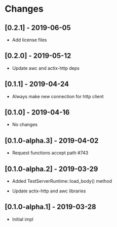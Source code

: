 # Changes

## [0.2.1] - 2019-06-05

* Add license files

## [0.2.0] - 2019-05-12

* Update awc and actix-http deps

## [0.1.1] - 2019-04-24

* Always make new connection for http client


## [0.1.0] - 2019-04-16

* No changes


## [0.1.0-alpha.3] - 2019-04-02

* Request functions accept path #743


## [0.1.0-alpha.2] - 2019-03-29

* Added TestServerRuntime::load_body() method

* Update actix-http and awc libraries


## [0.1.0-alpha.1] - 2019-03-28

* Initial impl
